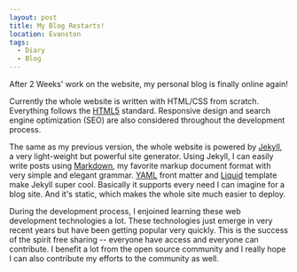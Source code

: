 ```yaml
---
layout: post
title: My Blog Restarts!
location: Evanston
tags:
  - Diary
  - Blog
---
```


After 2 Weeks' work on the website, my personal blog is finally online again!

Currently the whole website is written with HTML/CSS from scratch. Everything follows the [HTML5](http://www.w3.org/TR/html5/) standard. Responsive design and search engine optimization (SEO) are also considered throughout the development process.

The same as my previous version, the whole website is powered by [Jekyll](http://jekyllrb.com/), a very light-weight but powerful site generator. Using Jekyll, I can easily write posts using [Markdown](http://daringfireball.net/projects/markdown/), my favorite markup document format with very simple and elegant grammar. [YAML](http://yaml.org/) front matter and [Liquid](https://github.com/Shopify/liquid/wiki) template make Jekyll super cool. Basically it supports every need I can imagine for a blog site. And it's static, which makes the whole site much easier to deploy.

During the development process, I enjoined learning these web development technologies a lot. These technologies just emerge in very recent years but have been getting popular very quickly. This is the success of the spirit free sharing -- everyone have access and everyone can contribute. I benefit a lot from the open source community and I really hope I can also contribute my efforts to the community as well.
